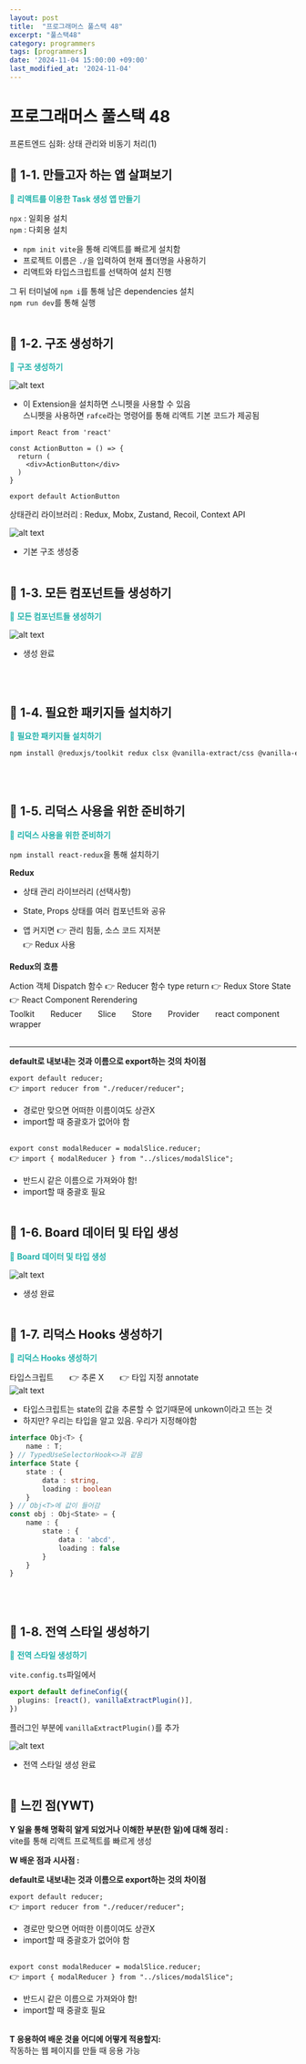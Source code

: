 ```yaml
---
layout: post
title:  "프로그래머스 풀스택 48"
excerpt: "풀스택48"
category: programmers
tags: [programmers]
date: '2024-11-04 15:00:00 +09:00'
last_modified_at: '2024-11-04'
---
```


# 프로그래머스 풀스택 48
프론트엔드 심화: 상태 관리와 비동기 처리(1)

## 🌊 1-1. 만들고자 하는 앱 살펴보기
<span style="color:lightseagreen">💫 **리액트를 이용한 Task 생성 앱 만들기**</span><br>

`npx` : 일회용 설치<br>
`npm` : 다회용 설치<br>

- `npm init vite`을 통해 리액트를 빠르게 설치함<br>
- 프로젝트 이름은 `./`을 입력하여 현재 폴더명을 사용하기<br>
- 리액트와 타입스크립트를 선택하여 설치 진행<br>

그 뒤 터미널에 `npm i`를 통해 남은 dependencies 설치<br>
`npm run dev`를 통해 실행<br><br/>

## 🌊 1-2. 구조 생성하기

<span style="color:lightseagreen">💫 **구조 생성하기**</span><br>

![alt text](img01/image-464.png)<br>
- 이 Extension을 설치하면 스니펫을 사용할 수 있음<br>
스니펫을 사용하면 `rafce`라는 명령어를 통해 리액트 기본 코드가 제공됨<br>
```tsx
import React from 'react'

const ActionButton = () => {
  return (
    <div>ActionButton</div>
  )
}

export default ActionButton
```
상태관리 라이브러리 : Redux, Mobx, Zustand, Recoil, Context API<br>

![alt text](img01/image-463.png)<br>
- 기본 구조 생성중<br><br/>

## 🌊 1-3. 모든 컴포넌트들 생성하기

<span style="color:lightseagreen">💫 **모든 컴포넌트들 생성하기**</span><br>

![alt text](img01/image-465.png)<br>
- 생성 완료<br>

<br><br/>

## 🌊 1-4. 필요한 패키지들 설치하기

<span style="color:lightseagreen">💫 **필요한 패키지들 설치하기**</span><br>

```bash
npm install @reduxjs/toolkit redux clsx @vanilla-extract/css @vanilla-extract/css-utils @vanilla-extract/vite-plugin react-icons uuid react-beautiful-dnd
```
<br><br/>

## 🌊 1-5. 리덕스 사용을 위한 준비하기

<span style="color:lightseagreen">💫 **리덕스 사용을 위한 준비하기**</span><br>

`npm install react-redux`을 통해 설치하기<br>

**Redux**<br>
- 상태 관리 라이브러리 (선택사항)<br>

- State, Props 상태를 여러 컴포넌트와 공유<br>
- 앱 커지면 👉 관리 힘듦, 소스 코드 지저분<br>
👉 Redux 사용<br>

**Redux의 흐름**<br>

Action 객체 Dispatch 함수 👉 Reducer 함수 type return 👉 Redux Store State 👉 React Component Rerendering<br>
Toolkit　　Reducer　　Slice　　Store　　Provider　　react component wrapper<br><br>

---
**default로 내보내는 것과 이름으로 export하는 것의 차이점**<br>

`export default reducer;`<br>
👉 `import reducer from "./reducer/reducer";`<br>
- 경로만 맞으면 어떠한 이름이여도 상관X<br>
- import할 때 중괄호가 없어야 함<br><br>

`export const modalReducer = modalSlice.reducer;`<br>
👉 `import { modalReducer } from "../slices/modalSlice";`<br>
- 반드시 같은 이름으로 가져와야 함!<br>
- import할 때 중괄호 필요<br><br/>

## 🌊 1-6. Board 데이터 및 타입 생성

<span style="color:lightseagreen">💫 **Board 데이터 및 타입 생성**</span><br>

![alt text](img01/image-466.png)<br>
- 생성 완료<br><br/>

## 🌊 1-7. 리덕스 Hooks 생성하기

<span style="color:lightseagreen">💫 **리덕스 Hooks 생성하기**</span><br>

타입스크립트　　👉 추론 X　　👉 타입 지정 annotate<br>
![alt text](img01/image-467.png)<br>
- 타입스크립트는 state의 값을 추론할 수 없기때문에 unkown이라고 뜨는 것<br>
- 하지만? 우리는 타입을 알고 있음. 우리가 지정해야함<br>

```ts
interface Obj<T> {
    name : T;
} // TypedUseSelectorHook<>과 같음
interface State {
    state : {
        data : string,
        loading : boolean
    }
} // Obj<T>에 값이 들어감
const obj : Obj<State> = {
    name : {
        state : {
            data : 'abcd',
            loading : false
        }
    }
}
```
<br><br/>

## 🌊 1-8. 전역 스타일 생성하기

<span style="color:lightseagreen">💫 **전역 스타일 생성하기**</span><br>

`vite.config.ts`파일에서<br>
```ts
export default defineConfig({
  plugins: [react(), vanillaExtractPlugin()],
})
```
플러그인 부분에 `vanillaExtractPlugin()`를 추가<br>

![alt text](img01/image-468.png)<br>
- 전역 스타일 생성 완료<br><br/>

## 🌊 느낀 점(YWT)

**Y 일을 통해 명확히 알게 되었거나 이해한 부분(한 일)에 대해 정리 :**<br>
vite를 통해 리액트 프로젝트를 빠르게 생성<br>

**W 배운 점과 시사점 :**<br>

**default로 내보내는 것과 이름으로 export하는 것의 차이점**<br>

`export default reducer;`<br>
👉 `import reducer from "./reducer/reducer";`<br>
- 경로만 맞으면 어떠한 이름이여도 상관X<br>
- import할 때 중괄호가 없어야 함<br><br>

`export const modalReducer = modalSlice.reducer;`<br>
👉 `import { modalReducer } from "../slices/modalSlice";`<br>
- 반드시 같은 이름으로 가져와야 함!<br>
- import할 때 중괄호 필요<br><br/>


**T 응용하여 배운 것을 어디에 어떻게 적용할지:**<br>
작동하는 웹 페이지를 만들 때 응용 가능<br>
